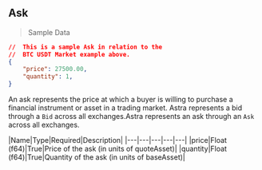 ## Ask

> Sample Data

```json
//  This is a sample Ask in relation to the 
//  BTC USDT Market example above.
{
    "price": 27500.00,
    "quantity": 1,
}
```



An ask represents the price at which a buyer is willing to purchase a financial instrument or asset in a trading market. Astra represents a bid through a `Bid` across all exchanges.Astra represents an ask through an `Ask` across all exchanges.


|Name|Type|Required|Description|
|---|---|---|---|---|
|price|Float (f64)|True|Price of the ask (in units of quoteAsset)|
|quantity|Float (f64)|True|Quantity of the ask (in units of baseAsset)|
